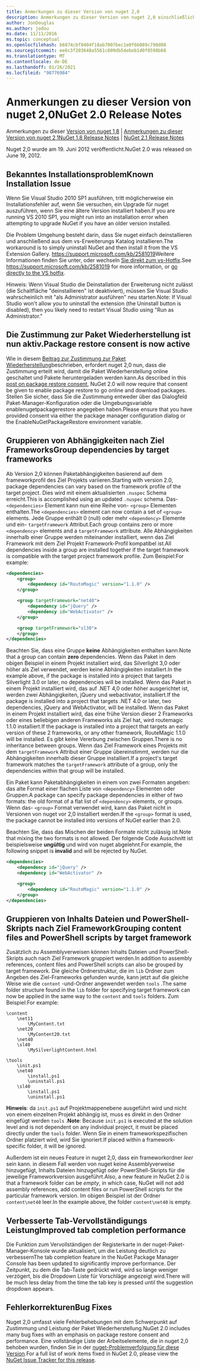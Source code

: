 ```yaml
---
title: Anmerkungen zu dieser Version von nuget 2,0
description: Anmerkungen zu dieser Version von nuget 2,0 einschließlich bekannter Probleme, Fehlerbehebungen, hinzugefügter Features und dcrs.
author: JonDouglas
ms.author: jodou
ms.date: 11/11/2016
ms.topic: conceptual
ms.openlocfilehash: b6874cbf0404f18ab7007bec1e0f66089c790d08
ms.sourcegitcommit: ee6c3f203648a5561c809db54ebeb1d0f0598b68
ms.translationtype: MT
ms.contentlocale: de-DE
ms.lasthandoff: 01/26/2021
ms.locfileid: "98776984"
---
```

# <a name="nuget-20-release-notes"></a><span data-ttu-id="6cec2-103">Anmerkungen zu dieser Version von nuget 2,0</span><span class="sxs-lookup"><span data-stu-id="6cec2-103">NuGet 2.0 Release Notes</span></span>

<span data-ttu-id="6cec2-104">Anmerkungen zu dieser [Version von nuget 1,8](../release-notes/nuget-1.8.md)  |  [Anmerkungen zu dieser Version von nuget 2,1](../release-notes/nuget-2.1.md)</span><span class="sxs-lookup"><span data-stu-id="6cec2-104">[NuGet 1.8 Release Notes](../release-notes/nuget-1.8.md) | [NuGet 2.1 Release Notes](../release-notes/nuget-2.1.md)</span></span>

<span data-ttu-id="6cec2-105">Nuget 2,0 wurde am 19. Juni 2012 veröffentlicht.</span><span class="sxs-lookup"><span data-stu-id="6cec2-105">NuGet 2.0 was released on June 19, 2012.</span></span>

## <a name="known-installation-issue"></a><span data-ttu-id="6cec2-106">Bekanntes Installationsproblem</span><span class="sxs-lookup"><span data-stu-id="6cec2-106">Known Installation Issue</span></span>
<span data-ttu-id="6cec2-107">Wenn Sie Visual Studio 2010 SP1 ausführen, tritt möglicherweise ein Installationsfehler auf, wenn Sie versuchen, ein Upgrade für nuget auszuführen, wenn Sie eine ältere Version installiert haben.</span><span class="sxs-lookup"><span data-stu-id="6cec2-107">If you are running VS 2010 SP1, you might run into an installation error when attempting to upgrade NuGet if you have an older version installed.</span></span>

<span data-ttu-id="6cec2-108">Die Problem Umgehung besteht darin, dass Sie nuget einfach deinstallieren und anschließend aus dem vs-Erweiterungs Katalog installieren.</span><span class="sxs-lookup"><span data-stu-id="6cec2-108">The workaround is to simply uninstall NuGet and then install it from the VS Extension Gallery.</span></span>  <span data-ttu-id="6cec2-109"><https://support.microsoft.com/kb/2581019>Weitere Informationen finden Sie unter, oder wechseln [Sie direkt zum vs-Hotfix](http://bit.ly/vsixcertfix).</span><span class="sxs-lookup"><span data-stu-id="6cec2-109">See <https://support.microsoft.com/kb/2581019> for more information, or [go directly to the VS hotfix](http://bit.ly/vsixcertfix).</span></span>

<span data-ttu-id="6cec2-110">Hinweis: Wenn Visual Studio die Deinstallation der Erweiterung nicht zulässt (die Schaltfläche "deinstallieren" ist deaktiviert), müssen Sie Visual Studio wahrscheinlich mit "als Administrator ausführen" neu starten.</span><span class="sxs-lookup"><span data-stu-id="6cec2-110">Note: If Visual Studio won't allow you to uninstall the extension (the Uninstall button is disabled), then you likely need to restart Visual Studio using "Run as Administrator."</span></span>

## <a name="package-restore-consent-is-now-active"></a><span data-ttu-id="6cec2-111">Die Zustimmung zur Paket Wiederherstellung ist nun aktiv.</span><span class="sxs-lookup"><span data-stu-id="6cec2-111">Package restore consent is now active</span></span>

<span data-ttu-id="6cec2-112">Wie in diesem [Beitrag zur Zustimmung zur Paket Wiederherstellung](http://blog.nuget.org/20120518/package-restore-and-consent.html)beschrieben, erfordert nuget 2,0 nun, dass die Zustimmung erteilt wird, damit die Paket Wiederherstellung online geschaltet und Pakete heruntergeladen werden kann.</span><span class="sxs-lookup"><span data-stu-id="6cec2-112">As described in this [post on package restore consent](http://blog.nuget.org/20120518/package-restore-and-consent.html), NuGet 2.0 will now require that consent be given to enable package restore to go online and download packages.</span></span> <span data-ttu-id="6cec2-113">Stellen Sie sicher, dass Sie die Zustimmung entweder über das Dialogfeld Paket-Manager-Konfiguration oder die Umgebungsvariable enablenugetpackagerestore angegeben haben.</span><span class="sxs-lookup"><span data-stu-id="6cec2-113">Please ensure that you have provided consent via either the package manager configuration dialog or the EnableNuGetPackageRestore environment variable.</span></span>

## <a name="group-dependencies-by-target-frameworks"></a><span data-ttu-id="6cec2-114">Gruppieren von Abhängigkeiten nach Ziel Frameworks</span><span class="sxs-lookup"><span data-stu-id="6cec2-114">Group dependencies by target frameworks</span></span>

<span data-ttu-id="6cec2-115">Ab Version 2,0 können Paketabhängigkeiten basierend auf dem frameworkprofil des Ziel Projekts variieren.</span><span class="sxs-lookup"><span data-stu-id="6cec2-115">Starting with version 2.0, package dependencies can vary based on the framework profile of the target project.</span></span> <span data-ttu-id="6cec2-116">Dies wird mit einem aktualisierten `.nuspec` Schema erreicht.</span><span class="sxs-lookup"><span data-stu-id="6cec2-116">This is accomplished using an updated `.nuspec` schema.</span></span> <span data-ttu-id="6cec2-117">Das- `<dependencies>` Element kann nun eine Reihe von- `<group>` Elementen enthalten.</span><span class="sxs-lookup"><span data-stu-id="6cec2-117">The `<dependencies>` element can now contain a set of `<group>` elements.</span></span> <span data-ttu-id="6cec2-118">Jede Gruppe enthält 0 (null) oder mehr `<dependency>` Elemente und ein- `targetFramework` Attribut.</span><span class="sxs-lookup"><span data-stu-id="6cec2-118">Each group contains zero or more `<dependency>` elements and a `targetFramework` attribute.</span></span> <span data-ttu-id="6cec2-119">Alle Abhängigkeiten innerhalb einer Gruppe werden miteinander installiert, wenn das Ziel Framework mit dem Ziel Projekt Framework-Profil kompatibel ist.</span><span class="sxs-lookup"><span data-stu-id="6cec2-119">All dependencies inside a group are installed together if the target framework is compatible with the target project framework profile.</span></span> <span data-ttu-id="6cec2-120">Zum Beispiel:</span><span class="sxs-lookup"><span data-stu-id="6cec2-120">For example:</span></span>

```xml
<dependencies>
    <group>
        <dependency id="RouteMagic" version="1.1.0" />
    </group>

    <group targetFramework="net40">
        <dependency id="jQuery" />
        <dependency id="WebActivator" />
    </group>

    <group targetFramework="sl30">
    </group>
</dependencies>
```

<span data-ttu-id="6cec2-121">Beachten Sie, dass eine Gruppe **keine** Abhängigkeiten enthalten kann.</span><span class="sxs-lookup"><span data-stu-id="6cec2-121">Note that a group can contain **zero** dependencies.</span></span> <span data-ttu-id="6cec2-122">Wenn das Paket in dem obigen Beispiel in einem Projekt installiert wird, das Silverlight 3,0 oder höher als Ziel verwendet, werden keine Abhängigkeiten installiert.</span><span class="sxs-lookup"><span data-stu-id="6cec2-122">In the example above, if the package is installed into a project that targets Silverlight 3.0 or later, no dependencies will be installed.</span></span> <span data-ttu-id="6cec2-123">Wenn das Paket in einem Projekt installiert wird, das auf .NET 4,0 oder höher ausgerichtet ist, werden zwei Abhängigkeiten, jQuery und webactivator, installiert.</span><span class="sxs-lookup"><span data-stu-id="6cec2-123">If the package is installed into a project that targets .NET 4.0 or later, two dependencies, jQuery and WebActivator, will be installed.</span></span>  <span data-ttu-id="6cec2-124">Wenn das Paket in einem Projekt installiert wird, das eine frühe Version dieser 2 Frameworks oder eines beliebigen anderen Frameworks als Ziel hat, wird routemagic 1.1.0 installiert.</span><span class="sxs-lookup"><span data-stu-id="6cec2-124">If the package is installed into a project that targets an early version of these 2 frameworks, or any other framework, RouteMagic 1.1.0 will be installed.</span></span> <span data-ttu-id="6cec2-125">Es gibt keine Vererbung zwischen Gruppen.</span><span class="sxs-lookup"><span data-stu-id="6cec2-125">There is no inheritance between groups.</span></span> <span data-ttu-id="6cec2-126">Wenn das Ziel Framework eines Projekts mit dem `targetFramework` Attribut einer Gruppe übereinstimmt, werden nur die Abhängigkeiten innerhalb dieser Gruppe installiert.</span><span class="sxs-lookup"><span data-stu-id="6cec2-126">If a project's target framework matches the `targetFramework` attribute of a group, only the dependencies within that group will be installed.</span></span>

<span data-ttu-id="6cec2-127">Ein Paket kann Paketabhängigkeiten in einem von zwei Formaten angeben: das alte Format einer flachen Liste von `<dependency>` Elementen oder Gruppen.</span><span class="sxs-lookup"><span data-stu-id="6cec2-127">A package can specify package dependencies in either of two formats: the old format of a flat list of `<dependency>` elements, or groups.</span></span> <span data-ttu-id="6cec2-128">Wenn das- `<group>` Format verwendet wird, kann das Paket nicht in Versionen von nuget vor 2,0 installiert werden.</span><span class="sxs-lookup"><span data-stu-id="6cec2-128">If the `<group>` format is used, the package cannot be installed into versions of NuGet earlier than 2.0.</span></span>

<span data-ttu-id="6cec2-129">Beachten Sie, dass das Mischen der beiden Formate nicht zulässig ist.</span><span class="sxs-lookup"><span data-stu-id="6cec2-129">Note that mixing the two formats is not allowed.</span></span> <span data-ttu-id="6cec2-130">Der folgende Code Ausschnitt ist beispielsweise **ungültig** und wird von nuget abgelehnt.</span><span class="sxs-lookup"><span data-stu-id="6cec2-130">For example, the following snippet is **invalid** and will be rejected by NuGet.</span></span>

```xml
<dependencies>
    <dependency id="jQuery" />
    <dependency id="WebActivator" />

    <group>
        <dependency id="RouteMagic" version="1.1.0" />
    </group>
</dependencies>
```

## <a name="grouping-content-files-and-powershell-scripts-by-target-framework"></a><span data-ttu-id="6cec2-131">Gruppieren von Inhalts Dateien und PowerShell-Skripts nach Ziel Framework</span><span class="sxs-lookup"><span data-stu-id="6cec2-131">Grouping content files and PowerShell scripts by target framework</span></span>

<span data-ttu-id="6cec2-132">Zusätzlich zu Assemblyverweisen können Inhalts Dateien und PowerShell-Skripts auch nach Ziel Framework gruppiert werden.</span><span class="sxs-lookup"><span data-stu-id="6cec2-132">In addition to assembly references, content files and PowerShell scripts can also be grouped by target framework.</span></span> <span data-ttu-id="6cec2-133">Die gleiche Ordnerstruktur, die im `lib` Ordner zum Angeben des Ziel-Frameworks gefunden wurde, kann jetzt auf die gleiche Weise wie die `content` -und-Ordner angewendet werden `tools` .</span><span class="sxs-lookup"><span data-stu-id="6cec2-133">The same folder structure found in the `lib` folder for specifying target framework can  now be applied in the same way to the `content` and `tools` folders.</span></span> <span data-ttu-id="6cec2-134">Zum Beispiel:</span><span class="sxs-lookup"><span data-stu-id="6cec2-134">For example:</span></span>

```
\content
    \net11
        \MyContent.txt
    \net20
        \MyContent20.txt
    \net40
    \sl40
        \MySilverlightContent.html

\tools
    \init.ps1
    \net40
        \install.ps1
        \uninstall.ps1
    \sl40
        \install.ps1
        \uninstall.ps1
```

<span data-ttu-id="6cec2-135">**Hinweis**: da `init.ps1` auf Projektmappenebene ausgeführt wird und nicht von einem einzelnen Projekt abhängig ist, muss es direkt in den Ordner eingefügt werden `tools` .</span><span class="sxs-lookup"><span data-stu-id="6cec2-135">**Note**: Because `init.ps1` is executed at the solution level and is not dependent on any individual project, it must be placed directly under the `tools` folder.</span></span> <span data-ttu-id="6cec2-136">Wenn Sie in einem frameworkspezifischen Ordner platziert wird, wird Sie ignoriert.</span><span class="sxs-lookup"><span data-stu-id="6cec2-136">If placed within a framework-specific folder, it will be ignored.</span></span>

<span data-ttu-id="6cec2-137">Außerdem ist ein neues Feature in nuget 2,0, dass ein frameworkordner *leer* sein kann. in diesem Fall werden von nuget keine Assemblyverweise hinzugefügt, Inhalts Dateien hinzugefügt oder PowerShell-Skripts für die jeweilige Frameworkversion ausgeführt.</span><span class="sxs-lookup"><span data-stu-id="6cec2-137">Also, a new feature in NuGet 2.0 is that a framework folder can be *empty*, in which case, NuGet will not add assembly references, add content files or run  PowerShell scripts for the particular framework version.</span></span> <span data-ttu-id="6cec2-138">Im obigen Beispiel ist der Ordner `content\net40` leer.</span><span class="sxs-lookup"><span data-stu-id="6cec2-138">In the example above, the folder `content\net40` is empty.</span></span>

## <a name="improved-tab-completion-performance"></a><span data-ttu-id="6cec2-139">Verbesserte Tab-Vervollständigungs Leistung</span><span class="sxs-lookup"><span data-stu-id="6cec2-139">Improved tab completion performance</span></span>
<span data-ttu-id="6cec2-140">Die Funktion zum Vervollständigen der Registerkarte in der nuget-Paket-Manager-Konsole wurde aktualisiert, um die Leistung deutlich zu verbessern</span><span class="sxs-lookup"><span data-stu-id="6cec2-140">The tab completion feature in the NuGet Package Manager Console has been updated to significantly improve performance.</span></span> <span data-ttu-id="6cec2-141">Der Zeitpunkt, zu dem die Tab-Taste gedrückt wird, wird so lange weniger verzögert, bis die Dropdown Liste für Vorschläge angezeigt wird.</span><span class="sxs-lookup"><span data-stu-id="6cec2-141">There will be much less delay from the time the tab key is pressed until the suggestion dropdown appears.</span></span>

## <a name="bug-fixes"></a><span data-ttu-id="6cec2-142">Fehlerkorrekturen</span><span class="sxs-lookup"><span data-stu-id="6cec2-142">Bug Fixes</span></span>
<span data-ttu-id="6cec2-143">Nuget 2,0 umfasst viele Fehlerbehebungen mit dem Schwerpunkt auf Zustimmung und Leistung der Paket Wiederherstellung.</span><span class="sxs-lookup"><span data-stu-id="6cec2-143">NuGet 2.0 includes many bug fixes with an emphasis on package restore consent and performance.</span></span>
<span data-ttu-id="6cec2-144">Eine vollständige Liste der Arbeitselemente, die in nuget 2,0 behoben wurden, finden Sie in der [nuget-Problemverfolgung für diese Version](http://nuget.codeplex.com/workitem/list/advanced?keyword=&status=Closed&type=All&priority=All&release=NuGet%202.0&assignedTo=All&component=All&sortField=Votes&sortDirection=Descending&page=0).</span><span class="sxs-lookup"><span data-stu-id="6cec2-144">For a full list of work items fixed in NuGet 2.0, please view the [NuGet Issue Tracker for this release](http://nuget.codeplex.com/workitem/list/advanced?keyword=&status=Closed&type=All&priority=All&release=NuGet%202.0&assignedTo=All&component=All&sortField=Votes&sortDirection=Descending&page=0).</span></span>
